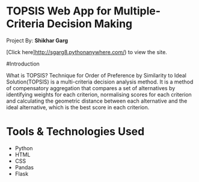 # TOPSIS Web App for Multiple-Criteria Decision Making
Project By: **Shikhar Garg**

[Click here]http://sgarg8.pythonanywhere.com/) to view the site.

#Introduction

What is TOPSIS?
Technique for Order of Preference by Similarity to Ideal Solution(TOPSIS) is a multi-criteria decision analysis method. It is a method of compensatory aggregation that compares a set of alternatives by identifying weights for each criterion, normalising scores for each criterion and calculating the geometric distance between each alternative and the ideal alternative, which is the best score in each criterion.
 
 
# Tools & Technologies Used
* Python
* HTML
* CSS
* Pandas
* Flask
